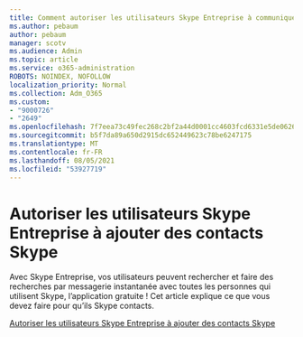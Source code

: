 ```yaml
---
title: Comment autoriser les utilisateurs Skype Entreprise à communiquer avec les Skype utilisateurs
ms.author: pebaum
author: pebaum
manager: scotv
ms.audience: Admin
ms.topic: article
ms.service: o365-administration
ROBOTS: NOINDEX, NOFOLLOW
localization_priority: Normal
ms.collection: Adm_O365
ms.custom:
- "9000726"
- "2649"
ms.openlocfilehash: 7f7eea73c49fec268c2bf2a44d0001cc4603fcd6331e5de0626862389f7cc04d
ms.sourcegitcommit: b5f7da89a650d2915dc652449623c78be6247175
ms.translationtype: MT
ms.contentlocale: fr-FR
ms.lasthandoff: 08/05/2021
ms.locfileid: "53927719"
---
```

# <a name="let-skype-for-business-users-add-skype-contacts"></a>Autoriser les utilisateurs Skype Entreprise à ajouter des contacts Skype

Avec Skype Entreprise, vos utilisateurs peuvent rechercher et faire des recherches par messagerie instantanée avec toutes les personnes qui utilisent Skype, l’application gratuite ! Cet article explique ce que vous devez faire pour qu’ils Skype contacts.

[Autoriser les utilisateurs Skype Entreprise à ajouter des contacts Skype](https://docs.microsoft.com/skypeforbusiness/set-up-skype-for-business-online/let-skype-for-business-users-add-skype-contacts)